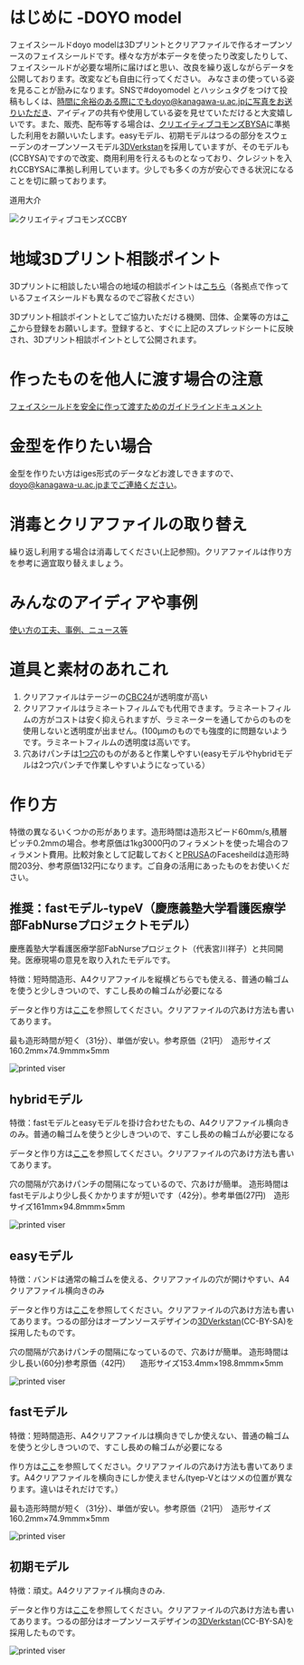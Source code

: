 # はじめに -DOYO model
フェイスシールドdoyo modelは3Dプリントとクリアファイルで作るオープンソースのフェイスシールドです。様々な方が本データを使ったり改変したりして、フェイスシールドが必要な場所に届けばと思い、改良を繰り返しながらデータを公開しております。改変なども自由に行ってください。
みなさまの使っている姿を見ることが励みになります。SNSで#doyomodel とハッシュタグをつけて投稿もしくは、時間に余裕のある際にでもdoyo@kanagawa-u.ac.jpに写真をお送りいただき、アイディアの共有や使用している姿を見せていただけると大変嬉しいです。また、販売、配布等する場合は、[クリエイティブコモンズBYSA](https://creativecommons.org/licenses/by-sa/3.0/deed.ja)に準拠した利用をお願いいたします。easyモデル、初期モデルはつるの部分をスウェーデンのオープンソースモデル[3DVerkstan](https://www.youmagine.com/designs/protective-visor-by-3dverkstan)を採用していますが、そのモデルも(CCBYSA)ですので改変、商用利用を行えるものとなっており、クレジットを入れCCBYSAに準拠し利用しています。少しでも多くの方が安心できる状況になることを切に願っております。

道用大介

![クリエイティブコモンズCCBY](images/by-sa.png)

# 地域3Dプリント相談ポイント

3Dプリントに相談したい場合の地域の相談ポイントは[こちら](https://docs.google.com/spreadsheets/d/16uBDolQvzngyMJQvsT39ABCoXYZEh3b5nu410ns1KtE/edit?usp=sharing)（各拠点で作っているフェイスシールドも異なるのでご容赦ください）

3Dプリント相談ポイントとしてご協力いただける機関、団体、企業等の方は[ここ](https://forms.gle/3gCf4FpoS1H5TjuS8)から登録をお願いします。登録すると、すぐに上記のスプレッドシートに反映され、3Dプリント相談ポイントとして公開されます。

# 作ったものを他人に渡す場合の注意
[フェイスシールドを安全に作って渡すためのガイドラインドキュメント](https://fabsafehub.org/faceshield)

# 金型を作りたい場合
金型を作りたい方はiges形式のデータなどお渡しできますので、doyo@kanagawa-u.ac.jpまでご連絡ください。

# 消毒とクリアファイルの取り替え
繰り返し利用する場合は消毒してください(上記参照)。クリアファイルは作り方を参考に適宜取り替えましょう。

# みんなのアイディアや事例
[使い方の工夫、事例、ニュース等](usages/README.md)

# 道具と素材のあれこれ
1. クリアファイルはテージーの[CBC24](https://jp.misumi-ec.com/vona2/detail/223006915907/?HissuCode=CBC-24)が透明度が高い
2. クリアファイルはラミネートフィルムでも代用できます。ラミネートフィルムの方がコストは安く抑えられますが、ラミネーターを通してからのものを使用しないと透明度が出ません。(100μmのものでも強度的に問題ないようです。ラミネートフィルムの透明度は高いです。
3. 穴あけパンチは[1つ穴](https://www.amazon.co.jp/%E3%82%AB%E3%83%BC%E3%83%AB%E4%BA%8B%E5%8B%99%E5%99%A8-%E7%A9%B4%E3%81%82%E3%81%91%E3%83%91%E3%83%B3%E3%83%81-18%E6%9E%9A-%E3%83%96%E3%83%AB%E3%83%BC-SD-15-3-B/dp/B002UKPANU/ref=pd_lpo_229_t_0/355-5200154-9043314?_encoding=UTF8&pd_rd_i=B00CEPLT8Q&pd_rd_r=7bf896b1-2a47-4264-9537-bacd488a21b8&pd_rd_w=CTvLL&pd_rd_wg=Ey0jT&pf_rd_p=4b55d259-ebf0-4306-905a-7762d1b93740&pf_rd_r=K69H67YACJRK8N88XNW2&refRID=K69H67YACJRK8N88XNW2&th=1)のものがあると作業しやすい(easyモデルやhybridモデルは2つ穴パンチで作業しやすいようになっている）

# 作り方
特徴の異なるいくつかの形があります。造形時間は造形スピード60mm/s,積層ピッチ0.2mmの場合。参考原価は1kg3000円のフィラメントを使った場合のフィラメント費用。比較対象として記載しておくと[PRUSA](https://www.prusaprinters.org/prints/25857-prusa-protective-face-shield-rc2)のFacesheildは造形時間203分、参考原価132円になります。ご自身の活用にあったものをお使いください。

## 推奨：fastモデル-typeV（慶應義塾大学看護医療学部FabNurseプロジェクトモデル）
慶應義塾大学看護医療学部FabNurseプロジェクト（代表宮川祥子）と共同開発。医療現場の意見を取り入れたモデルです。

特徴：短時間造形、A4クリアファイルを縦横どちらでも使える、普通の輪ゴムを使うと少しきついので、すこし長めの輪ゴムが必要になる

データと作り方は[ここ](ver2_fast_typeV/README.md)を参照してください。クリアファイルの穴あけ方法も書いてあります。

最も造形時間が短く（31分）、単価が安い。参考原価（21円）　造形サイズ160.2mm×74.9mmm×5mm

![printed viser](images/fastV-01.jpeg)

## hybridモデル
特徴：fastモデルとeasyモデルを掛け合わせたもの、A4クリアファイル横向きのみ。普通の輪ゴムを使うと少しきついので、すこし長めの輪ゴムが必要になる

データと作り方は[ここ](ver2_hybrid/README.md)を参照してください。クリアファイルの穴あけ方法も書いてあります。

穴の間隔が穴あけパンチの間隔になっているので、穴あけが簡単。
造形時間はfastモデルより少し長くかかりますが短いです（42分）。参考単価(27円)　造形サイズ161mm×94.8mmm×5mm

![printed viser](images/ver2h-1.png)

## easyモデル
特徴：バンドは通常の輪ゴムを使える、クリアファイルの穴が開けやすい、A4クリアファイル横向きのみ

データと作り方は[ここ](ver1_4hole/README.md)を参照してください。クリアファイルの穴あけ方法も書いてあります。つるの部分はオープンソースデザインの[3DVerkstan](https://www.youmagine.com/designs/protective-visor-by-3dverkstan)(CC-BY-SA)を採用したものです。

穴の間隔が穴あけパンチの間隔になっているので、穴あけが簡単。
造形時間は少し長い(60分)参考原価（42円） 　造形サイズ153.4mm×198.8mmm×5mm


![printed viser](images/ver1-2_1.jpeg)

## fastモデル
特徴：短時間造形、A4クリアファイルは横向きでしか使えない、普通の輪ゴムを使うと少しきついので、すこし長めの輪ゴムが必要になる

作り方は[ここ](ver2_small/README.md)を参照してください。クリアファイルの穴あけ方法も書いてあります。A4クリアファイルを横向きにしか使えません(tyep-Vとはツメの位置が異なります。違いはそれだけです。）


最も造形時間が短く（31分）、単価が安い。参考原価（21円）　造形サイズ160.2mm×74.9mmm×5mm

![printed viser](images/ver2-2.jpeg)


## 初期モデル
特徴：頑丈。A4クリアファイル横向きのみ.

データと作り方は[ここ](ver1_3hole/README.md)を参照してください。クリアファイルの穴あけ方法も書いてあります。つるの部分はオープンソースデザインの[3DVerkstan](https://www.youmagine.com/designs/protective-visor-by-3dverkstan)(CC-BY-SA)を採用したものです。

![printed viser](images/1.jpeg)
